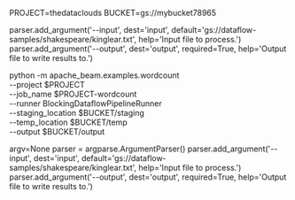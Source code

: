 PROJECT=thedataclouds
BUCKET=gs://mybucket78965

parser.add_argument('--input', dest='input', default='gs://dataflow-samples/shakespeare/kinglear.txt', help='Input file to process.')
parser.add_argument('--output', dest='output', required=True, help='Output file to write results to.')

python -m apache_beam.examples.wordcount \
  --project $PROJECT \
  --job_name $PROJECT-wordcount \
  --runner BlockingDataflowPipelineRunner \
  --staging_location $BUCKET/staging \
  --temp_location $BUCKET/temp \
  --output $BUCKET/output



argv=None
parser = argparse.ArgumentParser()
parser.add_argument('--input', dest='input', default='gs://dataflow-samples/shakespeare/kinglear.txt', help='Input file to process.')
parser.add_argument('--output', dest='output', required=True, help='Output file to write results to.')

